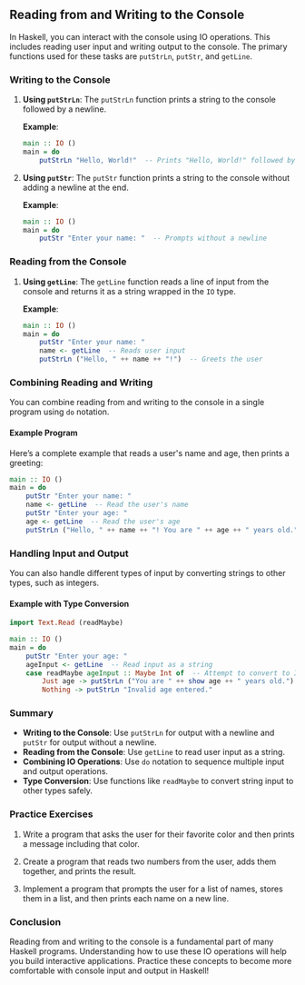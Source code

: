 ## Reading from and Writing to the Console

In Haskell, you can interact with the console using IO operations. This includes reading user input and writing output to the console. The primary functions used for these tasks are `putStrLn`, `putStr`, and `getLine`.

### Writing to the Console

1. **Using `putStrLn`**:
   The `putStrLn` function prints a string to the console followed by a newline.

   **Example**:
   ```haskell
   main :: IO ()
   main = do
       putStrLn "Hello, World!"  -- Prints "Hello, World!" followed by a newline
   ```

2. **Using `putStr`**:
   The `putStr` function prints a string to the console without adding a newline at the end.

   **Example**:
   ```haskell
   main :: IO ()
   main = do
       putStr "Enter your name: "  -- Prompts without a newline
   ```

### Reading from the Console

1. **Using `getLine`**:
   The `getLine` function reads a line of input from the console and returns it as a string wrapped in the `IO` type.

   **Example**:
   ```haskell
   main :: IO ()
   main = do
       putStr "Enter your name: "
       name <- getLine  -- Reads user input
       putStrLn ("Hello, " ++ name ++ "!")  -- Greets the user
   ```

### Combining Reading and Writing

You can combine reading from and writing to the console in a single program using `do` notation.

#### Example Program

Here’s a complete example that reads a user's name and age, then prints a greeting:

```haskell
main :: IO ()
main = do
    putStr "Enter your name: "
    name <- getLine  -- Read the user's name
    putStr "Enter your age: "
    age <- getLine  -- Read the user's age
    putStrLn ("Hello, " ++ name ++ "! You are " ++ age ++ " years old.")
```

### Handling Input and Output

You can also handle different types of input by converting strings to other types, such as integers.

#### Example with Type Conversion

```haskell
import Text.Read (readMaybe)

main :: IO ()
main = do
    putStr "Enter your age: "
    ageInput <- getLine  -- Read input as a string
    case readMaybe ageInput :: Maybe Int of  -- Attempt to convert to Int
        Just age -> putStrLn ("You are " ++ show age ++ " years old.")
        Nothing -> putStrLn "Invalid age entered."
```

### Summary

- **Writing to the Console**: Use `putStrLn` for output with a newline and `putStr` for output without a newline.
- **Reading from the Console**: Use `getLine` to read user input as a string.
- **Combining IO Operations**: Use `do` notation to sequence multiple input and output operations.
- **Type Conversion**: Use functions like `readMaybe` to convert string input to other types safely.

### Practice Exercises

1. Write a program that asks the user for their favorite color and then prints a message including that color.

2. Create a program that reads two numbers from the user, adds them together, and prints the result.

3. Implement a program that prompts the user for a list of names, stores them in a list, and then prints each name on a new line.

### Conclusion

Reading from and writing to the console is a fundamental part of many Haskell programs. Understanding how to use these IO operations will help you build interactive applications. Practice these concepts to become more comfortable with console input and output in Haskell!